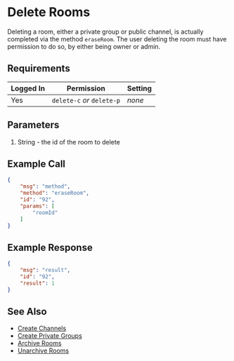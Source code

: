 # Delete Rooms
Deleting a room, either a private group or public channel, is actually completed via the method `eraseRoom`. The user deleting the room must have permission to do so, by either being owner or admin.

## Requirements
| Logged In | Permission | Setting |
| --- | --- | --- |
| Yes | `delete-c` _or_ `delete-p` | _none_ |

## Parameters
1. String - the id of the room to delete

## Example Call

```json
{
    "msg": "method",
    "method": "eraseRoom",
    "id": "92",
    "params": [
        "roomId"
    ]
} 
```

## Example Response

```json
{
    "msg": "result",
    "id": "92",
    "result": 1
}
```

## See Also
* [Create Channels][1]
* [Create Private Groups][2]
* [Archive Rooms][3]
* [Unarchive Rooms][4]

[1]:../19.%20Create%20Channel
[2]:../20.%20Create%20Private%20Groups
[3]:../22.%20Archive%20Rooms
[4]:../23.%20Unarchive%20Rooms
